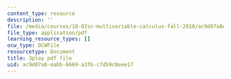 ```yaml
---
content_type: resource
description: ''
file: /media/courses/18-02sc-multivariable-calculus-fall-2010/ac9d07a8eabb6669a3fbc7d59c8eee17_BefxsWy1HqY.pdf
file_type: application/pdf
learning_resource_types: []
ocw_type: OCWFile
resourcetype: Document
title: 3play pdf file
uid: ac9d07a8-eabb-6669-a3fb-c7d59c8eee17
---
```

